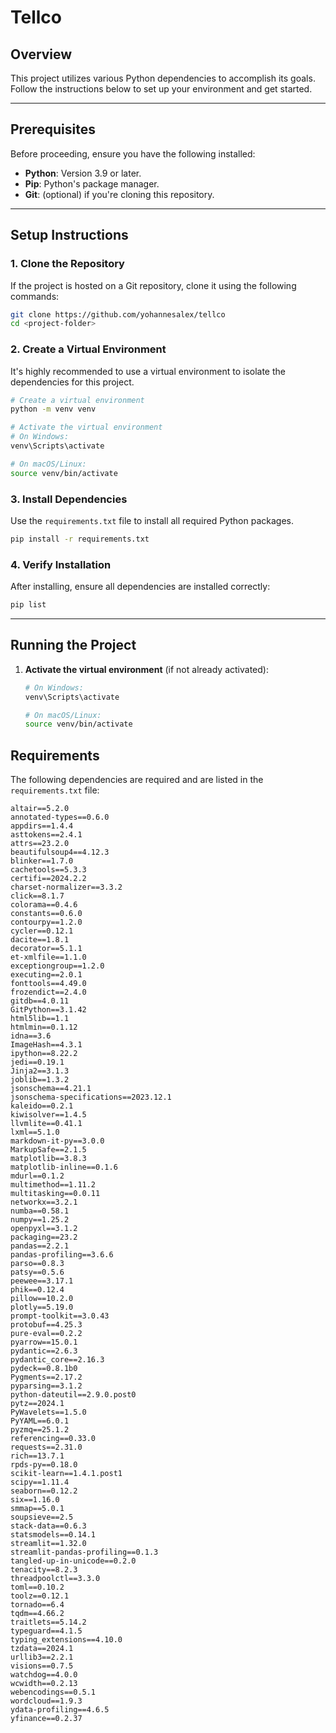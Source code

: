 # Tellco

## Overview
This project utilizes various Python dependencies to accomplish its goals. Follow the instructions below to set up your environment and get started.

---

## Prerequisites
Before proceeding, ensure you have the following installed:
- **Python**: Version 3.9 or later.
- **Pip**: Python's package manager.
- **Git**: (optional) if you're cloning this repository.

---

## Setup Instructions

### 1. Clone the Repository 
If the project is hosted on a Git repository, clone it using the following commands:
```bash
git clone https://github.com/yohannesalex/tellco
cd <project-folder>
```

### 2. Create a Virtual Environment
It's highly recommended to use a virtual environment to isolate the dependencies for this project.
```bash
# Create a virtual environment
python -m venv venv

# Activate the virtual environment
# On Windows:
venv\Scripts\activate

# On macOS/Linux:
source venv/bin/activate
```

### 3. Install Dependencies
Use the `requirements.txt` file to install all required Python packages.
```bash
pip install -r requirements.txt
```

### 4. Verify Installation
After installing, ensure all dependencies are installed correctly:
```bash
pip list
```

---

## Running the Project

1. **Activate the virtual environment** (if not already activated):
   ```bash
   # On Windows:
   venv\Scripts\activate

   # On macOS/Linux:
   source venv/bin/activate
   ```


## Requirements
The following dependencies are required and are listed in the `requirements.txt` file:

```
altair==5.2.0
annotated-types==0.6.0
appdirs==1.4.4
asttokens==2.4.1
attrs==23.2.0
beautifulsoup4==4.12.3
blinker==1.7.0
cachetools==5.3.3
certifi==2024.2.2
charset-normalizer==3.3.2
click==8.1.7
colorama==0.4.6
constants==0.6.0
contourpy==1.2.0
cycler==0.12.1
dacite==1.8.1
decorator==5.1.1
et-xmlfile==1.1.0
exceptiongroup==1.2.0
executing==2.0.1
fonttools==4.49.0
frozendict==2.4.0
gitdb==4.0.11
GitPython==3.1.42
html5lib==1.1
htmlmin==0.1.12
idna==3.6
ImageHash==4.3.1
ipython==8.22.2
jedi==0.19.1
Jinja2==3.1.3
joblib==1.3.2
jsonschema==4.21.1
jsonschema-specifications==2023.12.1
kaleido==0.2.1
kiwisolver==1.4.5
llvmlite==0.41.1
lxml==5.1.0
markdown-it-py==3.0.0
MarkupSafe==2.1.5
matplotlib==3.8.3
matplotlib-inline==0.1.6
mdurl==0.1.2
multimethod==1.11.2
multitasking==0.0.11
networkx==3.2.1
numba==0.58.1
numpy==1.25.2
openpyxl==3.1.2
packaging==23.2
pandas==2.2.1
pandas-profiling==3.6.6
parso==0.8.3
patsy==0.5.6
peewee==3.17.1
phik==0.12.4
pillow==10.2.0
plotly==5.19.0
prompt-toolkit==3.0.43
protobuf==4.25.3
pure-eval==0.2.2
pyarrow==15.0.1
pydantic==2.6.3
pydantic_core==2.16.3
pydeck==0.8.1b0
Pygments==2.17.2
pyparsing==3.1.2
python-dateutil==2.9.0.post0
pytz==2024.1
PyWavelets==1.5.0
PyYAML==6.0.1
pyzmq==25.1.2
referencing==0.33.0
requests==2.31.0
rich==13.7.1
rpds-py==0.18.0
scikit-learn==1.4.1.post1
scipy==1.11.4
seaborn==0.12.2
six==1.16.0
smmap==5.0.1
soupsieve==2.5
stack-data==0.6.3
statsmodels==0.14.1
streamlit==1.32.0
streamlit-pandas-profiling==0.1.3
tangled-up-in-unicode==0.2.0
tenacity==8.2.3
threadpoolctl==3.3.0
toml==0.10.2
toolz==0.12.1
tornado==6.4
tqdm==4.66.2
traitlets==5.14.2
typeguard==4.1.5
typing_extensions==4.10.0
tzdata==2024.1
urllib3==2.2.1
visions==0.7.5
watchdog==4.0.0
wcwidth==0.2.13
webencodings==0.5.1
wordcloud==1.9.3
ydata-profiling==4.6.5
yfinance==0.2.37
```

